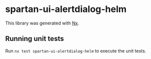# spartan-ui-alertdialog-helm

This library was generated with [Nx](https://nx.dev).


## Running unit tests

Run `nx test spartan-ui-alertdialog-helm` to execute the unit tests.

